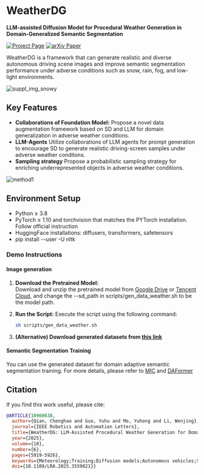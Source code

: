 # **WeatherDG**
**LLM-assisted Diffusion Model for Procedural Weather Generation in Domain-Generalized Semantic Segmentation**

[![Project Page](https://img.shields.io/badge/Project-Page-yellow)](https://jumponthemoon.github.io/WeatherDG.github.io/)
[![arXiv Paper](https://img.shields.io/badge/arXiv-Paper-blue)](https://arxiv.org/pdf/2410.12075)



WeatherDG is a framework that can generate realistic and diverse autonomous driving scene images and improve semantic segmentation performance under adverse conditions such as snow, rain, fog, and low-light environments.

![suppl_img_snowy](https://github.com/user-attachments/assets/7a4b99ac-c0e5-4b52-b30b-10a6cfe51488)




## **Key Features**
- **Collaborations of Foundation Model:** Propose a novel data augmentation framework based on SD and LLM for domain generalization in adverse weather conditions.
- **LLM-Agents** Utilize collaborations of LLM agents for prompt generation to encourage SD to generate realistic driving-screen samples under adverse weather conditons.
- **Sampling strategy** Propose a probabilistic sampling strategy for enriching underrepresented objects in adverse weather conditions.

![method1](https://github.com/user-attachments/assets/3a1b0370-9319-47bf-bf85-513af614cb2a)


## **Environment Setup**
- Python ≥ 3.8
- PyTorch ≥ 1.10 and torchvision that matches the PYTorch installation. Follow official instruction
- HuggingFace installations: diffusers, transformers, safetensors
- pip install --user -U nltk
### **Demo Instructions**
#### **Image generation**
1. **Download the Pretrained Model:**  
   Download and unzip the pretrained model from [Google Drive](https://drive.google.com/file/d/14brJUUs6C2CUAq4VFc8gpPXt9YW53aN5/view?usp=drive_link) or [Tencent Cloud](https://share.weiyun.com/vaThUgsV), and change the --sd_path in scripts/gen_data_weather.sh to be the model path.

2. **Run the Script:** 
   Execute the script using the following command:
   ```bash
   sh scripts/gen_data_weather.sh

3. **(Alternative) Download generated datasets from [this link](https://drive.google.com/file/d/1Mm8Vo6ZOZgT5LpZdEZ8tyfKcsqhPgkEk/view?usp=drive_link)**

#### **Semantic Segmentation Training**
   You can use the generated dataset for domain adaptive semantic segmentation training. For more details, please refer to [MIC](https://github.com/lhoyer/MIC) and [DAFormer](https://github.com/lhoyer/DAFormer) 



## **Citation**
If you find this work useful, please cite:
```bibtex
@ARTICLE{10960638,
  author={Qian, Chenghao and Guo, Yuhu and Mo, Yuhong and Li, Wenjing},
  journal={IEEE Robotics and Automation Letters}, 
  title={WeatherDG: LLM-Assisted Procedural Weather Generation for Domain-Generalized Semantic Segmentation}, 
  year={2025},
  volume={10},
  number={6},
  pages={5919-5926},
  keywords={Meteorology;Training;Diffusion models;Autonomous vehicles;Semantic segmentation;Lighting;Data models;Adaptation models;Layout;Data augmentation;Domain generalization;LLM;semantic segmentation;weather generation},
  doi={10.1109/LRA.2025.3559821}}


```






